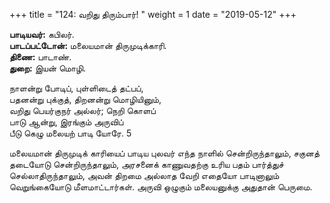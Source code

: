 ﻿+++
title = "124: வறிது திரும்பார்!  "
weight = 1
date = "2019-05-12"
+++

**பாடியவர்:** கபிலர்.  
**பாடப்பட்டோன்:** மலையமான் திருமுடிக்காரி.  
**திணை:** பாடாண்.  
**துறை:** இயன் மொழி.  
  
நாளன்று போடிப், புள்ளிடைத் தட்பப்,  
பதனன்று புக்குத், திறனன்று மொழியினும்,  
வறிது பெயர்குநர் அல்லர்; நெறி கொளப்  
பாடு ஆன்று, இரங்கும் அருவிப்  
பீடு கெழு மலையற் பாடி யோரே. 5  
  
மலையமான் திருமுடிக் காரியைப் பாடிய புலவர் எந்த நாளில் சென்றிருந்தாலும், சகுனத் தடையோடு சென்றிருந்தாலும், அரசனைக் காணுவதற்கு உரிய பதம் பார்த்துச் செல்லாதிருந்தாலும், அவன் திறமை அல்லாத வேறி எதையோ பாடினாலும் வெறுங்கையோடு மீளமாட்டார்கள். அருவி ஒழுகும் மலையனுக்கு அதுதான் பெருமை.  
